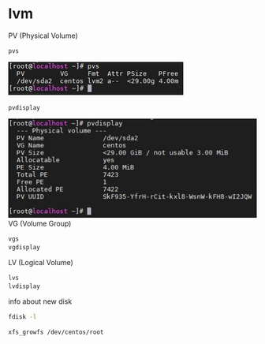# lvm
PV (Physical Volume)
```bash
pvs
```
![pvs](https://github.com/aniucum/knowledge-base/blob/master/lvm/images/01_pvc.jpg?raw=true)
```bash
pvdisplay
```
![pvs](https://github.com/aniucum/knowledge-base/blob/master/lvm/images/02_pvdisplay.jpg?raw=true)
VG (Volume Group)
```bash
vgs
vgdisplay
```
LV (Logical Volume)
```bash
lvs
lvdisplay
```
info about new disk
```bash
fdisk -l
```


```bash
xfs_growfs /dev/centos/root
```
